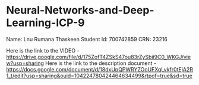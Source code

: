 # Neural-Networks-and-Deep-Learning-ICP-9

Name: Lnu Rumana Thaskeen 
Student Id: 700742859
CRN: 23216

Here is the link to the VIDEO - https://drive.google.com/file/d/175ZofT4ZSkS47ou83rZySbii9C0_WKGJ/view?usp=sharing
Here is the link to the description document - https://docs.google.com/document/d/18dxUpQPWRYZOoUFXqLvkfr0tEjA2R1_t/edit?usp=sharing&ouid=104224780424464634499&rtpof=true&sd=true


